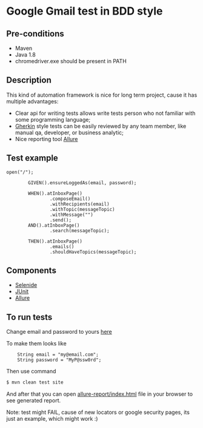# Google Gmail test in BDD style

## Pre-conditions

* Maven
* Java 1.8
* chromedriver.exe should be present in PATH

## Description

This kind of automation framework is nice for long term project, cause it has multiple advantages:
* Clear api for writing tests allows write tests person who not familiar with some programming language;
* [Gherkin](https://cucumber.io/docs/reference) style tests can be easily reviewed by any team member, like manual qa, developer,
or business analytic;
* Nice reporting tool [Allure](http://allure.qatools.ru/)

## Test example

```
open("/");

        GIVEN().ensureLoggedAs(email, password);

        WHEN().atInboxPage()
                .composeEmail()
                .withRecipients(email)
                .withTopic(messageTopic)
                .withMessage("")
                .send();
        AND().atInboxPage()
                .search(messageTopic);

        THEN().atInboxPage()
                .emails()
                .shouldHaveTopics(messageTopic);
```
## Components

* [Selenide](http://selenide.org/index.html)
* [JUnit](http://junit.org/junit4/)
* [Allure](http://allure.qatools.ru/)

## To run tests

Change email and password to yours [here](./src/test/java/google/gmail/tests/GoogleGmailTest.java)

To make them looks like

```
    String email = "my@email.com";
    String password = "MyP@ssw0rd";
```

Then use command

```sh
$ mvn clean test site
```

And after that you can open [allure-report/index.html](./allure-report/index.html) file in your browser to see
generated report.

Note: test might FAIL, cause of new locators or google security pages, its just an example, which might work :)